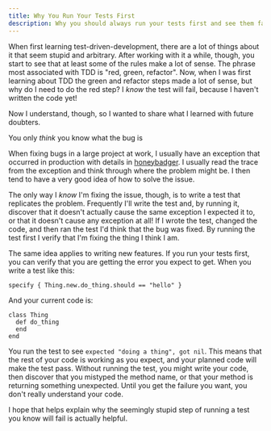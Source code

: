 ```yaml
---
title: Why You Run Your Tests First
description: Why you should always run your tests first and see them fail during test-driven development
---
```


When first learning test-driven-development, there are a lot of things about it
that seem stupid and arbitrary. After working with it a while, though, you
start to see that at least some of the rules make a lot of sense. The phrase
most associated with TDD is "red, green, refactor". Now, when I was first
learning about TDD the green and refactor steps made a lot of sense, but why
do I need to do the red step? I *know* the test will fail, because I haven't
written the code yet!

Now I understand, though, so I wanted to share what I learned with future
doubters.

<p class="lead">You only <em>think</em> you know what the bug is</p>

When fixing bugs in a large project at work, I usually have an exception that
occurred in production with details in [honeybadger](https://github.com/honeybadger-io/honeybadger-ruby).
I usually read the trace from the exception and think through where the problem
might be. I then tend to have a very good idea of how to solve the issue.

The only way I *know* I'm fixing the issue, though, is to write a test that
replicates the problem. Frequently I'll write the test and, by running it, discover that it
doesn't actually cause the same exception I expected it to, or that it doesn't cause
any exception at all! If I wrote the test, changed the code, and then ran the
test I'd think that the bug was fixed. By running the test first I verify that
I'm fixing the thing I think I am.

The same idea applies to writing new features. If you run your tests first,
you can verify that you are getting the error you expect to get. When you write
a test like this:

    specify { Thing.new.do_thing.should == "hello" }

And your current code is:

    class Thing
      def do_thing
      end
    end

You run the test to see `expected "doing a thing", got nil`. This means that
the rest of your code is working as you expect, and your planned code will make
the test pass. Without running the test, you might write your code, then
discover that you mistyped the method name, or that your method is returning
something unexpected. Until you get the failure you want, you don't really
understand your code.

I hope that helps explain why the seemingly stupid step of running a test you
know will fail is actually helpful.
